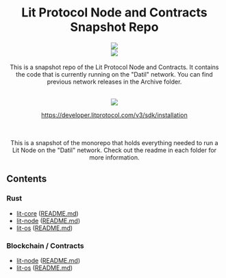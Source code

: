 <div align="center">
<h1>Lit Protocol Node and Contracts Snapshot Repo</h1>
<img src="https://i.ibb.co/p2xfzK1/Screenshot-2022-11-15-at-09-56-57.png">
<br/>
<a href="https://twitter.com/LitProtocol"><img src="https://img.shields.io/twitter/follow/litprotocol?label=Follow&style=social"/></a>
<br/>
<br/>
This is a snapshot repo of the Lit Protocol Node and Contracts. It contains the code that is currently running on the "Datil" network.  You can find previous network releases in the Archive folder.
<br/>
<br/>

<a href="https://developer.litprotocol.com/v3/sdk/installation"><img src="https://i.ibb.co/fDqdXLq/button-go-to-docs.png" /></a>

<a href="https://developer.litprotocol.com/v3/sdk/installation">
https://developer.litprotocol.com/v3/sdk/installation
</a>

<br/><br/>
This is a snapshot of the monorepo that holds everything needed to run a Lit Node on the "Datil" network. Check out the readme in each folder for more information.

</div>

<div align="left">

## Contents

### Rust

- [lit-core](rust/lit-core) ([README.md](rust/lit-core/README.md))
- [lit-node](rust/lit-node) ([README.md](rust/lit-node/README.md))
- [lit-os](rust/lit-os) ([README.md](rust/lit-os/README.md))

### Blockchain / Contracts

- [lit-node](blockchain/contracts/lit-node) ([README.md](blockchain/contracts/lit-node/README.md))
- [lit-os](blockchain/contracts/lit-os) ([README.md](blockchain/contracts/lit-os/README.md))

</div>
